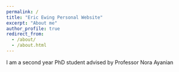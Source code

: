 ```yaml
---
permalink: /
title: "Eric Ewing Personal Website"
excerpt: "About me"
author_profile: true
redirect_from: 
  - /about/
  - /about.html
---
```


I am a second year PhD student advised by Professor Nora Ayanian
